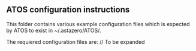 ## ATOS configuration instructions

This folder contains various example configuration files which is expected by ATOS to exist in ~/.astazero/ATOS/. 

The requiered configuration files are:
// To be expanded
 
